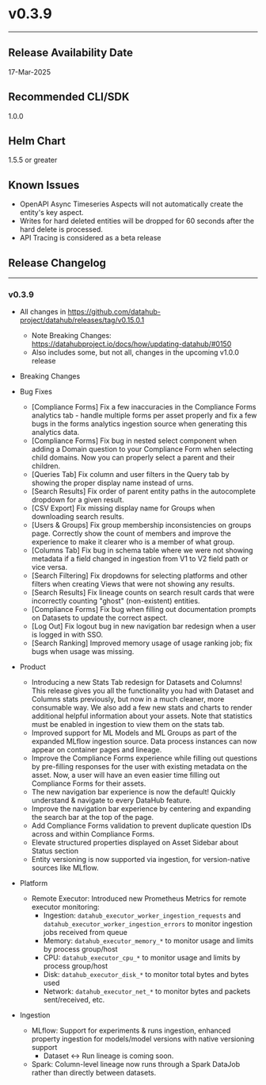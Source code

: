 # v0.3.9
---

Release Availability Date
---
17-Mar-2025

Recommended CLI/SDK
---
1.0.0

Helm Chart
---
1.5.5 or greater

## Known Issues

- OpenAPI Async Timeseries Aspects will not automatically create the entity's key aspect.
- Writes for hard deleted entities will be dropped for 60 seconds after the hard delete is processed.
- API Tracing is considered as a beta release

## Release Changelog
---

### v0.3.9

- All changes in https://github.com/datahub-project/datahub/releases/tag/v0.15.0.1
    - Note Breaking Changes: https://datahubproject.io/docs/how/updating-datahub/#0150
    - Also includes some, but not all, changes in the upcoming v1.0.0 release

- Breaking Changes

- Bug Fixes
  - [Compliance Forms] Fix a few inaccuracies in the Compliance Forms analytics tab - handle multiple forms per asset properly and fix a few bugs in the forms analytics ingestion source when generating this analytics data.
  - [Compliance Forms] Fix bug in nested select component when adding a Domain question to your Compliance Form when selecting child domains. Now you can properly select a parent and their children.
  - [Queries Tab] Fix column and user filters in the Query tab by showing the proper display name instead of urns.
  - [Search Results] Fix order of parent entity paths in the autocomplete dropdown for a given result.
  - [CSV Export] Fix missing display name for Groups when downloading search results.
  - [Users & Groups] Fix group membership inconsistencies on groups page. Correctly show the count of members and improve the experience to make it clearer who is a member of what group.
  - [Columns Tab] Fix bug in schema table where we were not showing metadata if a field changed in ingestion from V1 to V2 field path or vice versa.
  - [Search Filtering] Fix dropdowns for selecting platforms and other filters when creating Views that were not showing any results.
  - [Search Results] Fix lineage counts on search result cards that were incorrectly counting "ghost" (non-existent) entities.
  - [Compliance Forms] Fix bug when filling out documentation prompts on Datasets to update the correct aspect.
  - [Log Out] Fix logout bug in new navigation bar redesign when a user is logged in with SSO.
  - [Search Ranking] Improved memory usage of usage ranking job; fix bugs when usage was missing. 

- Product

  - Introducing a new Stats Tab redesign for Datasets and Columns! This release gives you all the functionality you had with Dataset and Columns stats previously, but now in a much cleaner, more consumable way. We also add a few new stats and charts to render additional helpful information about your assets. Note that statistics must be enabled in ingestion to view them on the stats tab. 
  - Improved support for ML Models and ML Groups as part of the expanded MLflow ingestion source. Data process instances can now appear on container pages and lineage. 
  - Improve the Compliance Forms experience while filling out questions by pre-filling responses for the user with existing metadata on the asset. Now, a user will have an even easier time filling out Compliance Forms for their assets.
  - The new navigation bar experience is now the default! Quickly understand & navigate to every DataHub feature. 
  - Improve the navigation bar experience by centering and expanding the search bar at the top of the page.
  - Add Compliance Forms validation to prevent duplicate question IDs across and within Compliance Forms.
  - Elevate structured properties displayed on Asset Sidebar about Status section
  - Entity versioning is now supported via ingestion, for version-native sources like MLflow.

- Platform

  - Remote Executor: Introduced new Prometheus Metrics for remote executor monitoring:
    - Ingestion: `datahub_executor_worker_ingestion_requests` and `datahub_executor_worker_ingestion_errors` to monitor ingestion jobs received from queue
    - Memory: `datahub_executor_memory_*` to monitor usage and limits by process group/host
    - CPU: `datahub_executor_cpu_*` to monitor usage and limits by process group/host
    - Disk: `datahub_executor_disk_*` to monitor total bytes and bytes used
    - Network: `datahub_executor_net_*` to monitor bytes and packets sent/received, etc. 

- Ingestion 
  - MLflow: Support for experiments & runs ingestion, enhanced property ingestion for models/model versions with native versioning support
    - Dataset ↔ Run lineage is coming soon.
  - Spark: Column-level lineage now runs through a Spark DataJob rather than directly between datasets.
